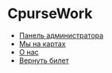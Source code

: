 # CpurseWork
<!DOCTYPE html>
<html lang="en">
  <head>
    <meta charset="UTF-8">
    <title>Фирма</title>
    <link rel="stylesheet" href="style.css">
  </head>
  <body>
    <div class="main">
      <div class="header_div">
        <nav class="one">
          <ul>
            <li><a href="admin_login.html"><i class="fa fa-home fa-fw"></i>Панель администратора</a></li>
            <li><a href="map.html">Мы на картах</a></li>
            <li><a href="about.html">О нас</a></li>
            <li><a href="return.html">Вернуть билет</a></li>
          </ul>
        </nav>
      </div>
    </div>
  </body>
</html>
